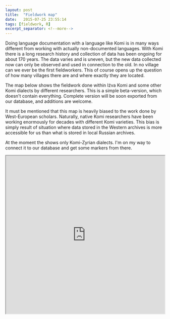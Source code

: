 ```yaml
---
layout: post
title:  "Fieldwork map"
date:   2015-07-25 23:55:14
tags: [fieldwork, R]
excerpt_separator: <!--more-->
---
```


Doing language documentation with a language like Komi is in many ways different from working with actually non-documented languages. With Komi there is a long research history and collection of data has been ongoing for about 170 years. The data varies and is uneven, but the new data collected now can only be observed and used in connection to the old. In no village can we ever be the first fieldworkers. This of course opens up the question of how many villages there are and where exactly they are located.<!--more-->

The map below shows the fieldwork done within Iźva Komi and some other Komi dialects by different researchers. This is a simple beta-version, which doesn't contain everything. Complete version will be soon exported from our database, and additions are welcome.

It must be mentioned that this map is heavily biased to the work done by West-European scholars. Naturally, native Komi researchers have been working enormously for decades with different Komi varieties. This bias is simply result of situation where data stored in the Western archives is more accessible for us than what is stored in local Russian archives.

At the moment the shows only Komi-Zyrian dialects. I'm on my way to connect it to our database and get some markers from there.

<iframe width="100%" height="500" src="http://nikopartanen.github.io/language_maps/kpv_dial.html"><i>just testing here</i></iframe>



